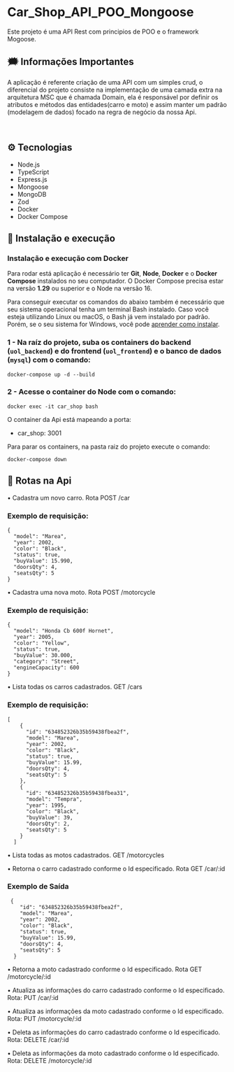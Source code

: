 # Car_Shop_API_POO_Mongoose

Este projeto é uma API Rest com principios de POO e o framework Mogoose.

## 🗯️ Informações Importantes

 A aplicação é referente criação de uma API com um simples crud, o diferencial
 do projeto consiste na implementação de uma camada extra na arquitetura MSC
 que é chamada Domain, ela é responsável por definir os atributos e métodos
 das entidades(carro e moto) e assim manter um padrão (modelagem de dados) 
 focado na regra de negócio da nossa Api.
 
<br />

## ⚙️ Tecnologias

- Node.js
- TypeScript
- Express.js
- Mongoose
- MongoDB
- Zod
- Docker
- Docker Compose

## 🚀 Instalação e execução

### Instalação e execução com Docker

Para rodar está aplicação é necessário ter **Git**, **Node**, **Docker** e o **Docker Compose** instalados no seu computador. O Docker Compose precisa estar na versão **1.29** ou superior e o Node na versão 16.

Para conseguir executar os comandos do abaixo também é necessário que seu sistema operacional tenha um terminal Bash instalado. Caso você esteja utilizando Linux ou macOS, o Bash já vem instalado por padrão. Porém, se o seu sistema for Windows, você pode [aprender como instalar](https://dicasdeprogramacao.com.br/como-instalar-o-git-no-windows/).

### 1 - Na raíz do projeto, suba os containers do backend (`uol_backend`) e do frontend (`uol_frontend`)  e o banco de dados (`mysql`) com o comando:

    docker-compose up -d --build
   
### 2 - Acesse o container do Node com o comando:

    docker exec -it car_shop bash

O container da Api está mapeando a porta:

- car_shop: 3001

Para parar os containers, na pasta raiz do projeto execute o comando:

    docker-compose down
    

## 🔎 Rotas na Api

• Cadastra um novo carro. Rota POST /car

  <h3>Exemplo de requisição:</h3>
  
```
{
  "model": "Marea",
  "year": 2002,
  "color": "Black",
  "status": true,
  "buyValue": 15.990,
  "doorsQty": 4,
  "seatsQty": 5
}
```

• Cadastra uma nova moto. Rota POST /motorcycle

  <h3>Exemplo de requisição:</h3>
  
```
{
  "model": "Honda Cb 600f Hornet",
  "year": 2005,
  "color": "Yellow",
  "status": true,
  "buyValue": 30.000,
  "category": "Street",
  "engineCapacity": 600
}
```

• Lista todas os carros cadastrados. GET /cars

  <h3>Exemplo de requisição:</h3>

```
[
    {
      "id": "634852326b35b59438fbea2f",
      "model": "Marea",
      "year": 2002,
      "color": "Black",
      "status": true,
      "buyValue": 15.99,
      "doorsQty": 4,
      "seatsQty": 5
    },
    {
      "id": "634852326b35b59438fbea31",
      "model": "Tempra",
      "year": 1995,
      "color": "Black",
      "buyValue": 39,
      "doorsQty": 2,
      "seatsQty": 5
    }
  ]
```

• Lista todas as motos cadastrados. GET /motorcycles

• Retorna o carro cadastrado conforme o Id especificado. Rota GET /car/:id

  <h3>Exemplo de Saída</h3>

```
 {
    "id": "634852326b35b59438fbea2f",
    "model": "Marea",
    "year": 2002,
    "color": "Black",
    "status": true,
    "buyValue": 15.99,
    "doorsQty": 4,
    "seatsQty": 5
  }
```
  
• Retorna a moto cadastrado conforme o Id especificado. Rota GET /motorcycle/:id
  
• Atualiza as informações do carro cadastrado conforme o Id especificado. Rota: PUT /car/:id

• Atualiza as informações da moto cadastrado conforme o Id especificado. Rota: PUT /motorcycle/:id

• Deleta as informações do carro cadastrado conforme o Id especificado. Rota: DELETE /car/:id

• Deleta as informações da moto cadastrado conforme o Id especificado. Rota: DELETE /motorcycle/:id


